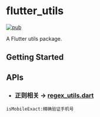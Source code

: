 # flutter_utils
[![pub][pubSvg]][pub] 

A Flutter utils package.

## Getting Started

## APIs
* ### 正则相关 -> [regex_utils.dart]
```
isMobileExact:精确验证手机号
```


[pubSvg]: https://img.shields.io/badge/pub-0.0.1-brightgreen
[pub]: https://github.com/panzhoutao/flutter_utils

[regex_utils.dart]: https://github.com/panzhoutao/flutter_utils/blob/master/lib/regex_utils.dart